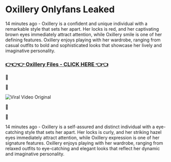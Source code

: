 # Oxillery Onlyfans Leaked

<p>14 minutes ago - Oxillery is a confident and unique individual with a remarkable style that sets her apart. Her locks is red, and her captivating brown eyes immediately attract attention, while Oxillery smile is one of her defining features. Oxillery enjoys playing with her wardrobe, ranging from casual outfits to bold and sophisticated looks that showcase her lively and imaginative personality.</p><p>
<h3><a href="https://fansleaks.com-getfree.pro/oxillery" rel="nofollow">👉👉👉 Oxillery Files - CLICK HERE 👈👈</a></h3>
<p>🔻</p>
<p>🔻</p> <p>
<a href="https://fansleaks.com-getfree.pro/oxillery" rel="nofollow"><img src="https://i.imgur.com/0ZbtXZ5.gif" alt="Viral Video Original" style="max-width: 100%; display: inline-block;" data-target="animated-image.originalImage"></a>
<p>🔻</p>
<p>🔻</p> <p>14 minutes ago - Oxillery is a self-assured and distinct individual with a eye-catching style that sets her apart. Her locks is curly, and her striking hazel eyes immediately attract attention, while Oxillery expression is one of her signature features. Oxillery enjoys playing with her wardrobe, ranging from relaxed outfits to eye-catching and elegant looks that reflect her dynamic and imaginative personality.</p>